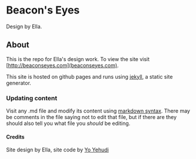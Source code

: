 # **Beacon's Eyes**

Design by Ella.

## About

This is the repo for Ella's design work. To view the site visit [http://beaconseyes.com](beaconseyes.com).

This site is hosted on github pages and runs using [jekyll](https://jekyllrb.com/), a static site generator.

### Updating content
Visit any .md file and modify its content using [markdown syntax](https://guides.github.com/features/mastering-markdown/). There may be comments in the file saying not to edit that file, but if there are they should also tell you what file you _should_ be editing.

#### Credits

Site design by Ella, site code by [Yo Yehudi](http://github.com/yochannah)
